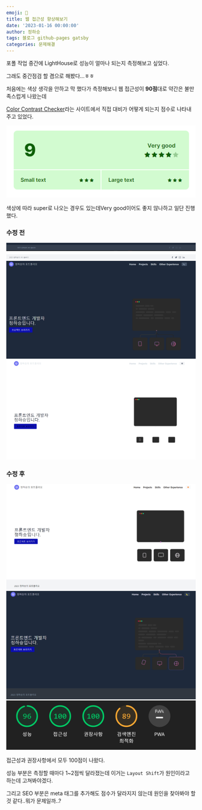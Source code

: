 ```yaml
---
emoji: 🔮
title: 웹 접근성 향상해보기
date: '2023-01-16 00:00:00'
author: 정하승
tags: 블로그 github-pages gatsby
categories: 문제해결
---
```


포폴 작업 중간에 LightHouse로 성능이 얼마나 되는지 측정해보고 싶었다.

그래도 중간점검 할 겸으로 해봤다...ㅎㅎ

처음에는 색상 생각을 안하고 막 했다가 측정해보니 웹 접근성이 **90점**대로 약간은 불만족스럽게 나왔는데

<a href='https://coolors.co/contrast-checker'>Color Contrast Checker</a>라는 사이트에서 직접 대비가 어떻게 되는지 점수로 나타내주고 있었다.

<img src='../../assets/result.png' />

<br/>

색상에 따라 super로 나오는 경우도 있는데Very good이어도 좋지 않나하고 일단 진행했다.

### 수정 전

<img src='../../assets/수정 전 darkmode footer.png' />
<br/>
<img src='../../assets/수정 전 lightmode footer.png' />
<br/>
<img src='../../assets/수정 전 darkmode.png' />
<br/>
<img src='../../assets/수정 전 lightmode.png' />

### 수정 후

<img src='../../assets/lightmode.png' />
<br/>
<img src='../../assets/darkmode.png' />
<br/>
<img src='../../assets/lighthouse.png' />

접근성과 권장사항에서 모두 100점이 나왔다.

성능 부분은 측정할 때마다 1~2점씩 달라졌는데 이거는 `Layout Shift`가 원인이라고 하는데 고쳐봐야겠다.

그리고 SEO 부분은 meta 태그를 추가해도 점수가 달라지지 않는데 원인을 찾아봐야 할 것 같다..뭐가 문제일까..?
